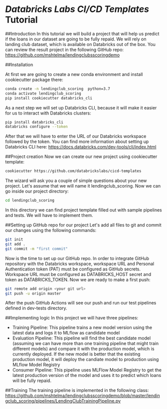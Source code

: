 # *Databricks Labs CI/CD Templates* Tutorial

##Introduction
In this tutorial we will build a project that will help us predict if the loans in our dataset are going to be fully repaid. 
We will rely on landing club dataset, which is available on Databricks out of the box. 
You can review the result project in the following GitHub repo: https://github.com/mshtelma/lendingclubsscoringdemo

##Installation

At first we are going to create a new conda environment and install cookiecutter package there: 
```bash
conda create -n lendingclub_scoring  python=3.7
conda activate lendingclub_scoring
pip install cookiecutter databricks_cli
```
As a next step we will set up Databricks CLI, because it will make it easier for us to interact with Databricks clusters:
```bash
pip install databricks_cli
databricks configure --token
```
After that we will have to enter the URL of our Databricks workspace followed by the token. 
You can find more information about setting up Databricks CLI here: https://docs.databricks.com/dev-tools/cli/index.html

##Project creation
Now we can create our new project using cookiecutter template:

```bash
cookiecutter https://github.com/databrickslabs/cicd-templates
```
The wizard will ask you a couple of simple questions about your new project. 
Let's assume that we will name it lendingclub_scoring. 
Now we can go inside our project directory: 
```bash
cd lendingclub_scoring
```
In this directory we can find project template filled out with sample pipelines and tests. 
We will have to implement them. 

##Setting up GitHub repo for our project
Let's add all files to git and commit our changes using the following commands:
```bash
git init
git add .
git commit -m "first commit"
```
Now is the time to set up our GitHub repo. 
In order to integrate GitHub repository with the Databricks workspace, workspace URL and Personal Authentication token (PAT) must be configured as GitHub secrets. 
Workspace URL must be configured as DATABRICKS_HOST secret and token as DATABRICKS_TOKEN.
Now we are ready to make a first push: 

```bash
git remote add origin <your git url>
git push -u origin master
```
After the push GitHub Actions will see our push and run our test pipelines defined in dev-tests directory. 

##Implementing logic
In this project we will have three pipelines: 
* Training Pipeline: This pipeline  trains a new model version using the latest data and logs it to MLflow as candidate model
* Evaluation Pipeline: This pipeline will find the best candidate model (assuming we can have more than one training pipeline that might train different models) and compare it with the production model, which is currently deployed. If the new model is better that the existing production model, it will deploy the candiate model to production using MLflow Model Registry
* Consumer Pipeline: This pipeline uses MLFlow Model Registry to get the latest production version of the model and uses it to predict which loans will be fully repaid.  

##Training
The training pipeline is implemented in the following class: https://github.com/mshtelma/lendingclubsscoringdemo/blob/master/lendingclub_scoring/pipelines/LendingClubTrainingPipeline.py





